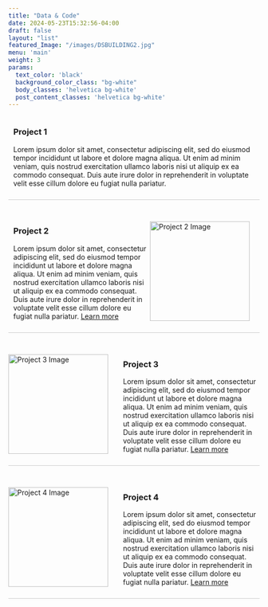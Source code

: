 ```yaml
---
title: "Data & Code"
date: 2024-05-23T15:32:56-04:00
draft: false
layout: "list"
featured_Image: "/images/DSBUILDING2.jpg"
menu: 'main'
weight: 3
params:
  text_color: 'black'
  background_color_class: "bg-white"
  body_classes: 'helvetica bg-white'
  post_content_classes: 'helvetica bg-white'
---
```


<style>
  .projects-container {
    display: flex;
    flex-direction: column;
    gap: 20px; /* Adjust the space between projects as needed */
  }

  .project {
    display: flex;
    align-items: center;
    border-bottom: 1px solid #ccc; /* Add border line between projects */
    padding-bottom: 10px;
    margin-bottom: 10px;
  }

  .project img {
    width: 200px; /* Adjust image size as needed */
    height: auto;
    margin-right: 20px; /* Space between image and text */
  }

  .project-description {
    flex: 1; /* Make description take remaining space */
    text-align: left;
    padding-left: 10px;
  }
</style>

<div class="projects-container">
  <div class="project">
    <div class="project-description">
      <h3>Project 1</h3>
      <p>Lorem ipsum dolor sit amet, consectetur adipiscing elit, sed do eiusmod tempor incididunt ut labore et dolore magna aliqua. Ut enim ad minim veniam, quis nostrud exercitation ullamco laboris nisi ut aliquip ex ea commodo consequat. Duis aute irure dolor in reprehenderit in voluptate velit esse cillum dolore eu fugiat nulla pariatur.</p>
    </div>
  </div>
  <div class="project">
    <div class="project-description">
      <h3>Project 2</h3>
      <p>Lorem ipsum dolor sit amet, consectetur adipiscing elit, sed do eiusmod tempor incididunt ut labore et dolore magna aliqua. Ut enim ad minim veniam, quis nostrud exercitation ullamco laboris nisi ut aliquip ex ea commodo consequat. Duis aute irure dolor in reprehenderit in voluptate velit esse cillum dolore eu fugiat nulla pariatur. <a href="https://example.com/project1" target="_blank">Learn more</a></p>
    </div>
    <img src="/images/DSBUILDING2.jpg" alt="Project 2 Image">
  </div>
  <div class="project">
    <img src="/images/beyonce_picture.png" alt="Project 3 Image">
    <div class="project-description">
      <h3>Project 3</h3>
      <p>Lorem ipsum dolor sit amet, consectetur adipiscing elit, sed do eiusmod tempor incididunt ut labore et dolore magna aliqua. Ut enim ad minim veniam, quis nostrud exercitation ullamco laboris nisi ut aliquip ex ea commodo consequat. Duis aute irure dolor in reprehenderit in voluptate velit esse cillum dolore eu fugiat nulla pariatur. <a href="https://example.com/project1" target="_blank">Learn more</a></p>
    </div>
  </div>
  <div class="project">
    <img src="/images/beyonce_picture.png" alt="Project 4 Image">
    <div class="project-description">
      <h3>Project 4</h3>
      <p>Lorem ipsum dolor sit amet, consectetur adipiscing elit, sed do eiusmod tempor incididunt ut labore et dolore magna aliqua. Ut enim ad minim veniam, quis nostrud exercitation ullamco laboris nisi ut aliquip ex ea commodo consequat. Duis aute irure dolor in reprehenderit in voluptate velit esse cillum dolore eu fugiat nulla pariatur. <a href="https://example.com/project1" target="_blank">Learn more</a></p>
    </div>
  </div>
</div>
